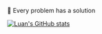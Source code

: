 :closed_lock_with_key: Every problem has a solution

[![Luan's GitHub stats](https://github-readme-stats.vercel.app/api?username=luandnh)](https://github.com/anuraghazra/github-readme-stats)
